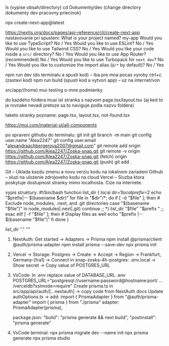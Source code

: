 ls (vypise obsah/directory)
cd Dokumenty/dev (change directory dokumenty dev pracovny priecinok)

npx create-next-app@latest

https://nextjs.org/docs/pages/api-reference/cli/create-next-app 
nastavovanie pri spusteni:
What is your project named?  my-app
Would you like to use TypeScript?  No / Yes
Would you like to use ESLint?  No / Yes
Would you like to use Tailwind CSS?  No / Yes
Would you like your code inside a `src/` directory?  No / Yes
Would you like to use App Router? (recommended)  No / Yes
Would you like to use Turbopack for `next dev`?  No / Yes
Would you like to customize the import alias (`@/*` by default)?  No / Yes


npm run dev (do terminalu a spusti kod) – iba pre mna pocas vyroby
ctrl+c (zastavi kod)
npm run build (spusti kod a vytvori app) – uz na internet/von



src/app/(home)
	mui-testing
	o-mne
	podmienky

do kazdeho foldera musi ist stranka s nazvom page.tsx/layout.tsx (aj ked to je rovnake nevadi pretoze sa to naviguje podla nazvu foldera)

taketo stranky pozname: page.tsx, layout.tsx, not-found.tsx


https://mui.com/material-ui/all-components


po spraveni githubu do terminalu:
git init
git branch -m main
git config user.name "Alea2247"
git config user.email "alexandraachbergerova2007@gmail.com"
git remote add origin https://github.com/Alea2247/Zoska-snap.git
git remote -v
	origin  https://github.com/Alea2247/Zoska-snap.git (fetch)
	origin  https://github.com/Alea2247/Zoska-snap.git (push)
git add .


Git – Uklada kazdu zmenu a novu verziu kodu na lokalnom zariadeni
Github – sluzi na ulozenie zdrojoveho kodu na cloud
Vercel – Sluzba ktora poskytuje dostupnost stranky mimo localhosta. Cize na internete.


vypis struktury: #!/bin/bash function list_dir { local dir=$1 local prefix=$2 echo "$prefix|-- $(basename $dir)" for file in "$dir"/*; do if [ -d "$file" ]; then # Exclude node_modules, .next, and .git directories case "$(basename "$file")" in node_modules|.next|.git) continue ;; *) list_dir "$file" "$prefix " ;; esac elif [ -f "$file" ]; then # Display files as well echo "$prefix |-- $(basename "$file")" fi done }

list_dir "." ""


1. NextAuth:
    Get started -> Adapters -> Prisma 
    npm install @prisma/client @auth/prisma-adapter
    npm install prisma --save-dev
    npx prisma init

2. Vercel -> Storage:
    Postgres -> Create -> Accept -> Region -> Frankfurt, Germany-(fra1) -> Connect
    in snap-zoska-4h-postgres:
    .env.local -> Show secret -> Copy value of POSTGRES_URL

3. VsCode:
    In .env replace value of DATABASE_URL
    .env
    POSTGRES_URL="postgresql://username:password@hostname:port/ ... /verceldb?sslmode=require"
    Create prisma.ts in src/app/api/auth/[...nextauth] -> copy code from NextAuth docs
    Update authOptions.ts -> add:   import { PrismaAdapter } from "@auth/prisma-adapter"
                                    import { prisma } from "./prisma"
                                    adapter: PrismaAdapter(prisma),

    package.json:   "build": "prisma generate && next build",
                    "postinstall": "prisma generate"


4. VsCode terminal:
    npx prisma migrate dev --name init
    npx prisma generate
    npx prisma studio